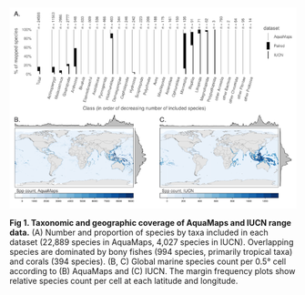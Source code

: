 ![fig 1](../figs/fig1.png)

**Fig 1. Taxonomic and geographic coverage of AquaMaps and IUCN range data.** (A) Number and proportion of species by taxa included in each dataset (22,889 species in AquaMaps, 4,027 species in IUCN). Overlapping species are dominated by bony fishes (994 species, primarily tropical taxa) and corals (394 species). (B, C) Global marine species count per 0.5° cell according to (B) AquaMaps and (C) IUCN. The margin frequency plots show relative species count per cell at each latitude and longitude.
